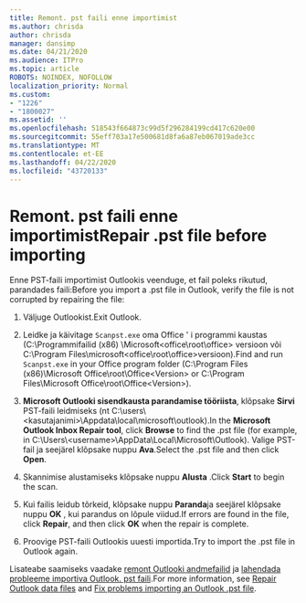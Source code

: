 ```yaml
---
title: Remont. pst faili enne importimist
ms.author: chrisda
author: chrisda
manager: dansimp
ms.date: 04/21/2020
ms.audience: ITPro
ms.topic: article
ROBOTS: NOINDEX, NOFOLLOW
localization_priority: Normal
ms.custom:
- "1226"
- "1800027"
ms.assetid: ''
ms.openlocfilehash: 518543f664873c99d5f296284199cd417c620e00
ms.sourcegitcommit: 55eff703a17e500681d8fa6a87eb067019ade3cc
ms.translationtype: MT
ms.contentlocale: et-EE
ms.lasthandoff: 04/22/2020
ms.locfileid: "43720133"
---
```

# <a name="repair-pst-file-before-importing"></a><span data-ttu-id="e5ecd-102">Remont. pst faili enne importimist</span><span class="sxs-lookup"><span data-stu-id="e5ecd-102">Repair .pst file before importing</span></span>

<span data-ttu-id="e5ecd-103">Enne PST-faili importimist Outlookis veenduge, et fail poleks rikutud, parandades faili:</span><span class="sxs-lookup"><span data-stu-id="e5ecd-103">Before you import a .pst file in Outlook, verify the file is not corrupted by repairing the file:</span></span>

1. <span data-ttu-id="e5ecd-104">Väljuge Outlookist.</span><span class="sxs-lookup"><span data-stu-id="e5ecd-104">Exit Outlook.</span></span>

2. <span data-ttu-id="e5ecd-105">Leidke ja käivitage `Scanpst.exe` oma Office ' i programmi kaustas (C:\Programmifailid (x86) \Microsoft\<office\root\office\> versioon või C:\Program Files\microsoft\<office\root\office\>versioon).</span><span class="sxs-lookup"><span data-stu-id="e5ecd-105">Find and run `Scanpst.exe` in your Office program folder (C:\Program Files (x86)\Microsoft Office\root\Office\<Version\> or C:\Program Files\Microsoft Office\root\Office\<Version\>).</span></span>

3. <span data-ttu-id="e5ecd-106">**Microsoft Outlooki sisendkausta parandamise tööriista**, klõpsake **Sirvi** PST-faili leidmiseks (nt C:\users\\<kasutajanimi\>\Appdata\local\microsoft\outlook).</span><span class="sxs-lookup"><span data-stu-id="e5ecd-106">In the **Microsoft Outlook Inbox Repair tool**, click **Browse** to find the .pst file (for example, in C:\Users\\<username\>\AppData\Local\Microsoft\Outlook).</span></span> <span data-ttu-id="e5ecd-107">Valige PST-fail ja seejärel klõpsake nuppu **Ava**.</span><span class="sxs-lookup"><span data-stu-id="e5ecd-107">Select the .pst file and then click **Open**.</span></span>

4. <span data-ttu-id="e5ecd-108">Skannimise alustamiseks klõpsake nuppu **Alusta** .</span><span class="sxs-lookup"><span data-stu-id="e5ecd-108">Click **Start** to begin the scan.</span></span>

5. <span data-ttu-id="e5ecd-109">Kui failis leidub tõrkeid, klõpsake nuppu **Paranda**ja seejärel klõpsake nuppu **OK** , kui parandus on lõpule viidud.</span><span class="sxs-lookup"><span data-stu-id="e5ecd-109">If errors are found in the file, click **Repair**, and then click **OK** when the repair is complete.</span></span>

6. <span data-ttu-id="e5ecd-110">Proovige PST-faili Outlookis uuesti importida.</span><span class="sxs-lookup"><span data-stu-id="e5ecd-110">Try to import the .pst file in Outlook again.</span></span>

<span data-ttu-id="e5ecd-111">Lisateabe saamiseks vaadake [remont Outlooki andmefailid](https://support.office.com/article/25663bc3-11ec-4412-86c4-60458afc5253) ja [lahendada probleeme importiva Outlook. pst faili](https://support.office.com/article/2d2e50dc-5c36-4ab2-ab50-f1be733b3d6e).</span><span class="sxs-lookup"><span data-stu-id="e5ecd-111">For more information, see [Repair Outlook data files](https://support.office.com/article/25663bc3-11ec-4412-86c4-60458afc5253) and [Fix problems importing an Outlook .pst file](https://support.office.com/article/2d2e50dc-5c36-4ab2-ab50-f1be733b3d6e).</span></span>

